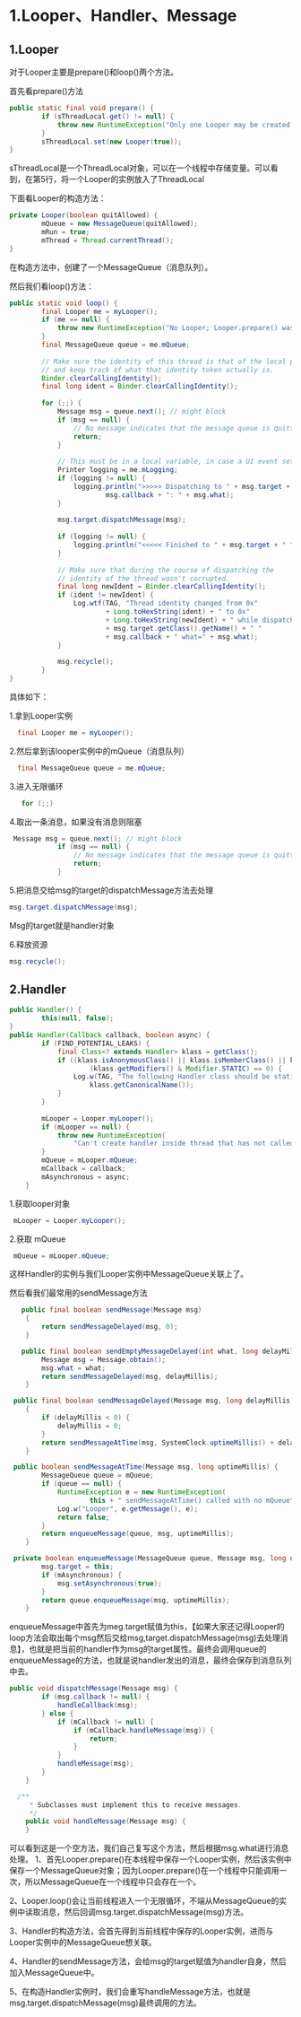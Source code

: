 # 1.Looper、Handler、Message

## 1.Looper

对于Looper主要是prepare()和loop()两个方法。 

首先看prepare()方法 

```java
public static final void prepare() {
        if (sThreadLocal.get() != null) {
            throw new RuntimeException("Only one Looper may be created per thread");
        }
        sThreadLocal.set(new Looper(true));
}
```



sThreadLocal是一个ThreadLocal对象，可以在一个线程中存储变量。可以看到，在第5行，将一个Looper的实例放入了ThreadLocal 

下面看Looper的构造方法： 

```java
private Looper(boolean quitAllowed) {
        mQueue = new MessageQueue(quitAllowed);
        mRun = true;
        mThread = Thread.currentThread();
}
```

在构造方法中，创建了一个MessageQueue（消息队列）。 

然后我们看loop()方法： 

```java
public static void loop() {
        final Looper me = myLooper();
        if (me == null) {
            throw new RuntimeException("No Looper; Looper.prepare() wasn't called on this thread.");
        }
        final MessageQueue queue = me.mQueue;
 
        // Make sure the identity of this thread is that of the local process,
        // and keep track of what that identity token actually is.
        Binder.clearCallingIdentity();
        final long ident = Binder.clearCallingIdentity();
 
        for (;;) {
            Message msg = queue.next(); // might block
            if (msg == null) {
                // No message indicates that the message queue is quitting.
                return;
            }
 
            // This must be in a local variable, in case a UI event sets the logger
            Printer logging = me.mLogging;
            if (logging != null) {
                logging.println(">>>>> Dispatching to " + msg.target + " " +
                        msg.callback + ": " + msg.what);
            }
 
            msg.target.dispatchMessage(msg);
 
            if (logging != null) {
                logging.println("<<<<< Finished to " + msg.target + " " + msg.callback);
            }
 
            // Make sure that during the course of dispatching the
            // identity of the thread wasn't corrupted.
            final long newIdent = Binder.clearCallingIdentity();
            if (ident != newIdent) {
                Log.wtf(TAG, "Thread identity changed from 0x"
                        + Long.toHexString(ident) + " to 0x"
                        + Long.toHexString(newIdent) + " while dispatching to "
                        + msg.target.getClass().getName() + " "
                        + msg.callback + " what=" + msg.what);
            }
 
            msg.recycle();
        }
}
```

具体如下：

1.拿到Looper实例

```java
  final Looper me = myLooper();
```

2.然后拿到该looper实例中的mQueue（消息队列） 

```java
  final MessageQueue queue = me.mQueue;
```

3.进入无限循环

```java
   for (;;)  
```

4.取出一条消息，如果没有消息则阻塞

```java
 Message msg = queue.next(); // might block
            if (msg == null) {
                // No message indicates that the message queue is quitting.
                return;
            }
```

5.把消息交给msg的target的dispatchMessage方法去处理

```java
msg.target.dispatchMessage(msg);
```

Msg的target就是handler对象

6.释放资源

```java
msg.recycle();
```

##  2.Handler

```java
public Handler() {
        this(null, false);
}
public Handler(Callback callback, boolean async) {
        if (FIND_POTENTIAL_LEAKS) {
            final Class<? extends Handler> klass = getClass();
            if ((klass.isAnonymousClass() || klass.isMemberClass() || klass.isLocalClass()) &&
                    (klass.getModifiers() & Modifier.STATIC) == 0) {
                Log.w(TAG, "The following Handler class should be static or leaks might occur: " +
                    klass.getCanonicalName());
            }
        }
 
        mLooper = Looper.myLooper();
        if (mLooper == null) {
            throw new RuntimeException(
                "Can't create handler inside thread that has not called Looper.prepare()");
        }
        mQueue = mLooper.mQueue;
        mCallback = callback;
        mAsynchronous = async;
    }
```

1.获取looper对象

```java
 mLooper = Looper.myLooper();
```

2.获取 mQueue 

```java
 mQueue = mLooper.mQueue;
```

这样Handler的实例与我们Looper实例中MessageQueue关联上了。

然后看我们最常用的sendMessage方法 

```java
   public final boolean sendMessage(Message msg)
    {
        return sendMessageDelayed(msg, 0);
    }
```

```java
   public final boolean sendEmptyMessageDelayed(int what, long delayMillis) {
        Message msg = Message.obtain();
        msg.what = what;
        return sendMessageDelayed(msg, delayMillis);
    }
```

```java
 public final boolean sendMessageDelayed(Message msg, long delayMillis)
    {
        if (delayMillis < 0) {
            delayMillis = 0;
        }
        return sendMessageAtTime(msg, SystemClock.uptimeMillis() + delayMillis);
    }
```

```java
 public boolean sendMessageAtTime(Message msg, long uptimeMillis) {
        MessageQueue queue = mQueue;
        if (queue == null) {
            RuntimeException e = new RuntimeException(
                    this + " sendMessageAtTime() called with no mQueue");
            Log.w("Looper", e.getMessage(), e);
            return false;
        }
        return enqueueMessage(queue, msg, uptimeMillis);
    }
```

```java
 private boolean enqueueMessage(MessageQueue queue, Message msg, long uptimeMillis) {
        msg.target = this;
        if (mAsynchronous) {
            msg.setAsynchronous(true);
        }
        return queue.enqueueMessage(msg, uptimeMillis);
    }
```

enqueueMessage中首先为meg.target赋值为this，【如果大家还记得Looper的loop方法会取出每个msg然后交给msg,target.dispatchMessage(msg)去处理消息】，也就是把当前的handler作为msg的target属性。最终会调用queue的enqueueMessage的方法，也就是说handler发出的消息，最终会保存到消息队列中去。 

```java
public void dispatchMessage(Message msg) {
        if (msg.callback != null) {
            handleCallback(msg);
        } else {
            if (mCallback != null) {
                if (mCallback.handleMessage(msg)) {
                    return;
                }
            }
            handleMessage(msg);
        }
    }
```

```java
  /**
     * Subclasses must implement this to receive messages.
     */
    public void handleMessage(Message msg) {
    }
```

可以看到这是一个空方法，我们自己复写这个方法，然后根据msg.what进行消息处理。 1、首先Looper.prepare()在本线程中保存一个Looper实例，然后该实例中保存一个MessageQueue对象；因为Looper.prepare()在一个线程中只能调用一次，所以MessageQueue在一个线程中只会存在一个。

2、Looper.loop()会让当前线程进入一个无限循环，不端从MessageQueue的实例中读取消息，然后回调msg.target.dispatchMessage(msg)方法。

3、Handler的构造方法，会首先得到当前线程中保存的Looper实例，进而与Looper实例中的MessageQueue想关联。

4、Handler的sendMessage方法，会给msg的target赋值为handler自身，然后加入MessageQueue中。

5、在构造Handler实例时，我们会重写handleMessage方法，也就是msg.target.dispatchMessage(msg)最终调用的方法。